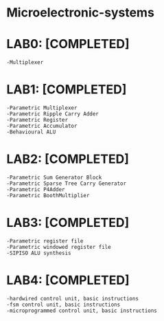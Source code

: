 # Microelectronic-systems

# LAB0: [COMPLETED]
	-Multiplexer

# LAB1: [COMPLETED]
	-Parametric Multiplexer
	-Parametric Ripple Carry Adder
	-Parametric Register
	-Parametric Accumulator
	-Behavioural ALU

# LAB2: [COMPLETED]
	-Parametric Sum Generator Block
	-Parametric Sparse Tree Carry Generator 
	-Parametric P4Adder
	-Parametric BoothMultiplier

# LAB3: [COMPLETED]
	-Parametric register file
	-Parametric windowed register file
	-SIPISO ALU synthesis

# LAB4: [COMPLETED]
	-hardwired control unit, basic instructions
	-fsm control unit, basic instructions
	-microprogrammed control unit, basic instructions
